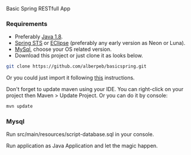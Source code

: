 Basic Spring RESTfull App



### Requirements
 * Preferably [Java 1.8](http://www.oracle.com/technetwork/pt/java/javase/downloads/jdk8-downloads-2133151.html).
 * [Spring STS](https://spring.io/tools) or [EClipse](https://www.eclipse.org/downloads/?) (preferably any early version as Neon or Luna).
 * [MySql](https://dev.mysql.com/downloads/), choose your OS related version.
 * Download this project or just clone it as looks below.
```sh
git clone https://github.com/alberpeb/basicspring.git
```

Or you could just import it following [this](https://github.com/collab-uniba/socialcde4eclipse/wiki/How-to-import-a-GitHub-project-into-Eclipse) instructions.

Don't forget to update maven using your IDE. You can right-click on your project then Maven > Update Project. Or you can do it by console:
```sh
mvn update
```
### Mysql
Run src/main/resources/script-database.sql in your console.

Run application as Java Application and let the magic happen.
